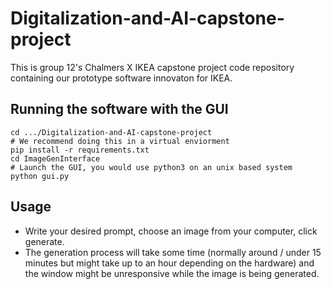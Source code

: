 # Digitalization-and-AI-capstone-project
This is group 12's Chalmers X IKEA capstone project code repository containing our prototype software innovaton for IKEA.

## Running the software with the GUI

```shell
cd .../Digitalization-and-AI-capstone-project
# We recommend doing this in a virtual enviorment
pip install -r requirements.txt
cd ImageGenInterface
# Launch the GUI, you would use python3 on an unix based system
python gui.py
```
## Usage
* Write your desired prompt, choose an image from your computer, click generate.
* The generation process will take some time (normally around / under 15 minutes but might take up to an hour depending on the hardware) and the window might be unresponsive while the image is being generated.
